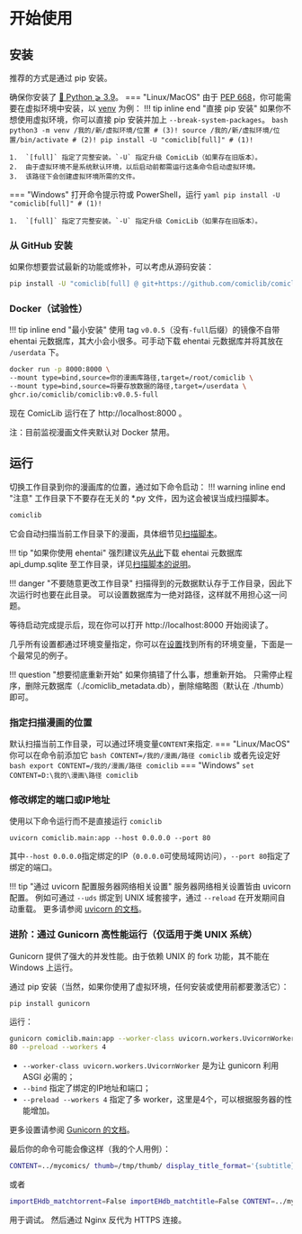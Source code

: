 # 开始使用

## 安装

推荐的方式是通过 pip 安装。

确保你安装了 [🐍 Python ⩾ 3.9](https://www.python.org/downloads/)。
=== "Linux/MacOS"
    由于 [PEP 668](https://peps.python.org/pep-0668/)，你可能需要在虚拟环境中安装，以 [venv](https://docs.python.org/zh-cn/3/library/venv.html) 为例：
    !!! tip inline end "直接 pip 安装"
        如果你不想使用虚拟环境，你可以直接 pip 安装并加上 `--break-system-packages`。
    ``` bash
    python3 -m venv /我的/新/虚拟环境/位置 # (3)!
    source /我的/新/虚拟环境/位置/bin/activate # (2)!
    pip install -U "comiclib[full]" # (1)!
    ```
    
    1.  `[full]` 指定了完整安装。`-U` 指定升级 ComicLib（如果存在旧版本）。
    2.  由于虚拟环境不是系统默认环境，以后启动前都需运行这条命令启动虚拟环境。
    3.  该路径下会创建虚拟环境所需的文件。

=== "Windows"
    打开命令提示符或 PowerShell，运行
    ``` yaml
    pip install -U "comiclib[full]" # (1)!
    ```
    
    1.  `[full]` 指定了完整安装。`-U` 指定升级 ComicLib（如果存在旧版本）。

### 从 GitHub 安装

如果你想要尝试最新的功能或修补，可以考虑从源码安装：
``` bash
pip install -U "comiclib[full] @ git+https://github.com/comiclib/comiclib.git"
```

### Docker（试验性）

!!! tip inline end "最小安装"
    使用 tag `v0.0.5`（没有`-full`后缀）的镜像不自带 ehentai 元数据库，其大小会小很多。可手动下载 ehentai 元数据库并将其放在 `/userdata` 下。

``` bash
docker run -p 8000:8000 \
--mount type=bind,source=你的漫画库路径,target=/root/comiclib \
--mount type=bind,source=将要存放数据的路径,target=/userdata \
ghcr.io/comiclib/comiclib:v0.0.5-full
```

现在 ComicLib 运行在了 http://localhost:8000 。

注：目前监视漫画文件夹默认对 Docker 禁用。


## 运行

切换工作目录到你的漫画库的位置，通过如下命令启动：
!!! warning inline end "注意"
    工作目录下不要存在无关的 *.py 文件，因为这会被误当成扫描脚本。
``` bash
comiclib
```
它会自动扫描当前工作目录下的漫画，具体细节见[扫描脚本](scanner.md)。

!!! tip "如果你使用 ehentai"
    强烈建议先[从此](https://sukebei.nyaa.si/user/gipaf23445)下载 ehentai 元数据库 api_dump.sqlite 至工作目录，详见[扫描脚本的说明](scanner.md#30-importehdbpy)。

!!! danger "不要随意更改工作目录"
    扫描得到的元数据默认存于工作目录，因此下次运行时也要在此目录。
    可以设置数据库为一绝对路径，这样就不用担心这一问题。

等待启动完成提示后，现在你可以打开 http://localhost:8000 开始阅读了。

几乎所有设置都通过环境变量指定，你可以在[设置](settings.md)找到所有的环境变量，下面是一个最常见的例子。

!!! question "想要彻底重新开始"
    如果你搞错了什么事，想重新开始。
    只需停止程序，删除元数据库（./comiclib_metadata.db），删除缩略图（默认在 ./thumb）即可。

### 指定扫描漫画的位置

默认扫描当前工作目录，可以通过环境变量`CONTENT`来指定.
=== "Linux/MacOS"
    你可以在命令前添加它
    ``` bash
    CONTENT=/我的/漫画/路径 comiclib
    ```
    或者先设定好
    ``` bash
    export CONTENT=/我的/漫画/路径
    comiclib
    ```
=== "Windows"
    ```
    set CONTENT=D:\我的\漫画\路径
    comiclib
    ```

### 修改绑定的端口或IP地址

使用以下命令运行而不是直接运行 `comiclib`
```
uvicorn comiclib.main:app --host 0.0.0.0 --port 80
```
其中`--host 0.0.0.0`指定绑定的IP（`0.0.0.0`可使局域网访问），`--port 80`指定了绑定的端口。

!!! tip "通过 uvicorn 配置服务器网络相关设置"
    服务器网络相关设置皆由 uvicorn 配置。
    例如可通过 `--uds` 绑定到 UNIX 域套接字，通过 `--reload` 在开发期间自动重载。
    更多请参阅 [uvicorn 的文档](https://www.uvicorn.org)。

### 进阶：通过 Gunicorn 高性能运行（仅适用于类 UNIX 系统）

Gunicorn 提供了强大的并发性能。由于依赖 UNIX 的 fork 功能，其不能在 Windows 上运行。

通过 pip 安装（当然，如果你使用了虚拟环境，任何安装或使用前都要激活它）：
``` bash
pip install gunicorn
```
运行：
``` bash
gunicorn comiclib.main:app --worker-class uvicorn.workers.UvicornWorker --bind 0.0.0.0:
80 --preload --workers 4
```

* `--worker-class uvicorn.workers.UvicornWorker` 是为让 gunicorn 利用 ASGI 必需的；
* `--bind` 指定了绑定的IP地址和端口；
* `--preload --workers 4` 指定了多 worker，这里是4个，可以根据服务器的性能增加。

更多设置请参阅 [Gunicorn 的文档](https://docs.gunicorn.org/en/stable/settings.html)。

最后你的命令可能会像这样（我的个人用例）：
``` bash
CONTENT=../mycomics/ thumb=/tmp/thumb/ display_title_format='{subtitle}\n{title}\n{path}' gunicorn comiclib.main:app --worker-class uvicorn.workers.UvicornWorker --bind unix:/tmp/comiclib.sock --preload --workers 4
```
或者
``` bash
importEHdb_matchtorrent=False importEHdb_matchtitle=False CONTENT=../mycomics/ thumb=/tmp/thumb/ display_title_format='{subtitle}\n{title}\n{path}' uvicorn comiclib.main:app --uds /tmp/comiclib.sock --reload --log-level trace
```
用于调试。
然后通过 Nginx 反代为 HTTPS 连接。
